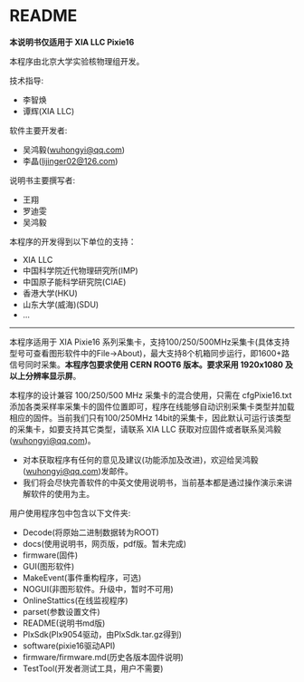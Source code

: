<!-- README.md --- 
;; 
;; Description: 
;; Author: Hongyi Wu(吴鸿毅)
;; Email: wuhongyi@qq.com 
;; Created: 六 6月 18 13:37:42 2016 (+0800)
;; Last-Updated: 日 5月 13 16:10:48 2018 (+0800)
;;           By: Hongyi Wu(吴鸿毅)
;;     Update #: 64
;; URL: http://wuhongyi.cn -->

# README

**本说明书仅适用于 XIA LLC Pixie16**

本程序由北京大学实验核物理组开发。

技术指导:
- 李智焕
- 谭辉(XIA LLC)

软件主要开发者:
- 吴鸿毅(wuhongyi@qq.com)
- 李晶(lijinger02@126.com)

说明书主要撰写者:
- 王翔
- 罗迪雯
- 吴鸿毅



本程序的开发得到以下单位的支持：
- XIA LLC
- 中国科学院近代物理研究所(IMP)
- 中国原子能科学研究院(CIAE)
- 香港大学(HKU)
- 山东大学(威海)(SDU)
- ...

----


本程序适用于 XIA Pixie16 系列采集卡，支持100/250/500MHz采集卡(具体支持型号可查看图形软件中的File->About)，最大支持8个机箱同步运行，即1600+路信号同时采集。**本程序包要求使用 CERN ROOT6 版本。要求采用 1920x1080 及以上分辨率显示屏**。

本程序的设计兼容 100/250/500 MHz 采集卡的混合使用，只需在 cfgPixie16.txt 添加各类采样率采集卡的固件位置即可，程序在线能够自动识别采集卡类型并加载相应的固件。当前我们只有100/250MHz 14bit的采集卡，因此默认可运行该类型的采集卡，如要支持其它类型，请联系 XIA LLC 获取对应固件或者联系吴鸿毅(wuhongyi@qq.com)。


- 对本获取程序有任何的意见及建议(功能添加及改进)，欢迎给吴鸿毅(wuhongyi@qq.com)发邮件。
- 我们将会尽快完善软件的中英文使用说明书，当前基本都是通过操作演示来讲解软件的使用为主。


用户使用程序包中包含以下文件夹:

- Decode(将原始二进制数据转为ROOT)
- docs(使用说明书，网页版，pdf版。暂未完成)
- firmware(固件)
- GUI(图形软件)
- MakeEvent(事件重构程序，可选)
- NOGUI(非图形软件。升级中，暂时不可用)
- OnlineStattics(在线监视程序)
- parset(参数设置文件)
- README(说明书md版)
- PlxSdk(Plx9054驱动，由PlxSdk.tar.gz得到)
- software(pixie16驱动API)
- firmware/firmware.md(历史各版本固件说明)
- TestTool(开发者测试工具，用户不需要)



<!-- README.md ends here -->
